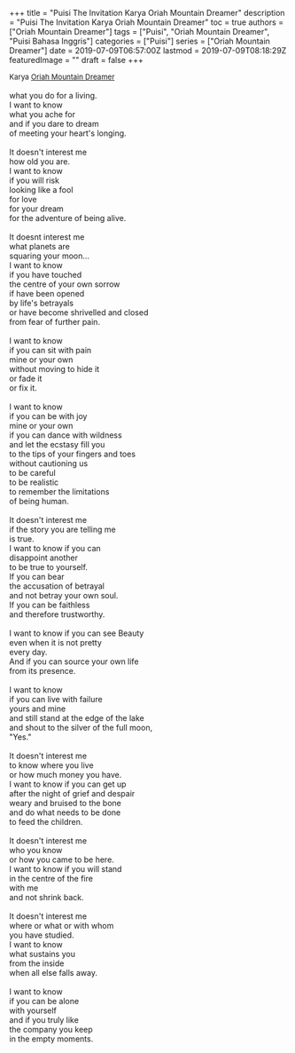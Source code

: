 +++
title = "Puisi The Invitation Karya Oriah Mountain Dreamer"
description = "Puisi The Invitation Karya Oriah Mountain Dreamer"
toc = true
authors = ["Oriah Mountain Dreamer"]
tags = ["Puisi", "Oriah Mountain Dreamer", "Puisi Bahasa Inggris"]
categories = ["Puisi"]
series = ["Oriah Mountain Dreamer"]
date = 2019-07-09T06:57:00Z
lastmod = 2019-07-09T08:18:29Z
featuredImage = ""
draft = false
+++

<div style="text-align: justify;">
<div style="font-size: small;">Karya <a href="/authors/oriah-mountain-dreamer/" target="_blank">Oriah Mountain Dreamer</a></div><br />
what you do for a living.<br />I want to know<br />what you ache for<br />and if you dare to dream<br />of meeting your heart's longing.<br /><br />It doesn't interest me<br />how old you are.<br />I want to know<br />if you will risk<br />looking like a fool<br />for love<br />for your dream<br />for the adventure of being alive.<br /><br />It doesnt interest me<br />what planets are<br />squaring your moon...<br />I want to know<br />if you have touched<br />the centre of your own sorrow<br />if have been opened<br />by life's betrayals<br />or have become shrivelled and closed<br />from fear of further pain.<br /><br />I want to know<br />if you can sit with pain<br />mine or your own<br />without moving to hide it<br />or fade it<br />or fix it.<br /><br />I want to know<br />if you can be with joy<br />mine or your own<br />if you can dance with wildness<br />and let the ecstasy fill you<br />to the tips of your fingers and toes<br />without cautioning us<br />to be careful<br />to be realistic<br />to remember the limitations<br />of being human.<br /><br />It doesn't interest me<br />if the story you are telling me<br />is true.<br />I want to know if you can<br />disappoint another<br />to be true to yourself.<br />If you can bear<br />the accusation of betrayal<br />and not betray your own soul.<br />If you can be faithless<br />and therefore trustworthy.<br /><br />I want to know if you can see Beauty<br />even when it is not pretty<br />every day.<br />And if you can source your own life<br />from its presence.<br /><br />I want to know<br />if you can live with failure<br />yours and mine<br />and still stand at the edge of the lake<br />and shout to the silver of the full moon,<br />"Yes."<br /><br />It doesn't interest me<br />to know where you live<br />or how much money you have.<br />I want to know if you can get up<br />after the night of grief and despair<br />weary and bruised to the bone<br />and do what needs to be done<br />to feed the children.<br /><br />It doesn't interest me<br />who you know<br />or how you came to be here.<br />I want to know if you will stand<br />in the centre of the fire<br />with me<br />and not shrink back.<br /><br />It doesn't interest me<br />where or what or with whom<br />you have studied.<br />I want to know<br />what sustains you<br />from the inside<br />when all else falls away.<br /><br />I want to know<br />if you can be alone<br />with yourself<br />and if you truly like<br />the company you keep<br />in the empty moments.</div>

